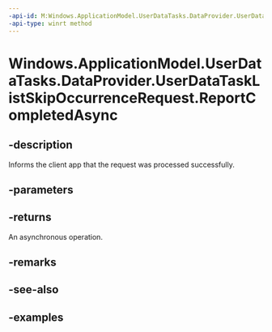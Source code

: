```yaml
---
-api-id: M:Windows.ApplicationModel.UserDataTasks.DataProvider.UserDataTaskListSkipOccurrenceRequest.ReportCompletedAsync
-api-type: winrt method
---
```


<!-- Method syntax.
public IAsyncAction UserDataTaskListSkipOccurrenceRequest.ReportCompletedAsync()
-->

# Windows.ApplicationModel.UserDataTasks.DataProvider.UserDataTaskListSkipOccurrenceRequest.ReportCompletedAsync

## -description
Informs the client app that the request was processed successfully.
## -parameters

## -returns
An asynchronous operation. 
## -remarks

## -see-also

## -examples
